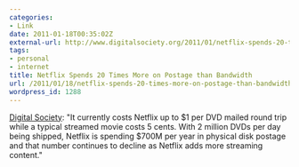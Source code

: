 ```yaml
---
categories:
- Link
date: 2011-01-18T00:35:02Z
external-url: http://www.digitalsociety.org/2011/01/netflix-spends-20-times-more-on-postage-than-bandwidth/
tags:
- personal
- internet
title: Netflix Spends 20 Times More on Postage than Bandwidth
url: /2011/01/18/netflix-spends-20-times-more-on-postage-than-bandwidth/
wordpress_id: 1288
---
```


<a href="http://www.digitalsociety.org/2011/01/netflix-spends-20-times-more-on-postage-than-bandwidth/">Digital Society</a>: "It currently costs Netflix up to $1 per DVD mailed round trip while a typical streamed movie costs 5 cents. With 2 million DVDs per day being shipped, Netflix is spending $700M per year in physical disk postage and that number continues to decline as Netflix adds more streaming content."
